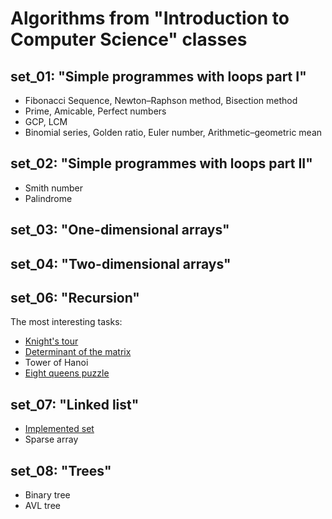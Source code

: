 # Algorithms from "Introduction to Computer Science" classes

## set_01: "Simple programmes with loops part I"
- Fibonacci Sequence, Newton–Raphson method, Bisection method 
- Prime, Amicable, Perfect numbers
- GCP, LCM
- Binomial series, Golden ratio, Euler number, Arithmetic–geometric mean

## set_02: "Simple programmes with loops part II"
- Smith number
- Palindrome

## set_03: "One-dimensional arrays"

## set_04: "Two-dimensional arrays"

## set_06: "Recursion"
The most interesting tasks:
- [Knight's tour](https://github.com/Wenszel/python-algorithms/blob/master/set_06/t_04.py)
- [Determinant of the matrix](https://github.com/Wenszel/python-algorithms/blob/master/set_06/t_10.py)
- Tower of Hanoi
- [Eight queens puzzle](https://github.com/Wenszel/python-algorithms/blob/master/set_06/t_15.py)

## set_07: "Linked list"
- [Implemented set](https://github.com/Wenszel/python-algorithms/blob/master/set_07/t_01.py)
- Sparse array

## set_08: "Trees"
- Binary tree
- AVL tree